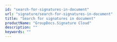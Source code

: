 ```yaml
---
id: "search-for-signatures-in-document"
url: "signature/search-for-signatures-in-document"
title: "Search for signatures in document"
productName: "GroupDocs.Signature Cloud"
description: ""
keywords: ""
---
```


